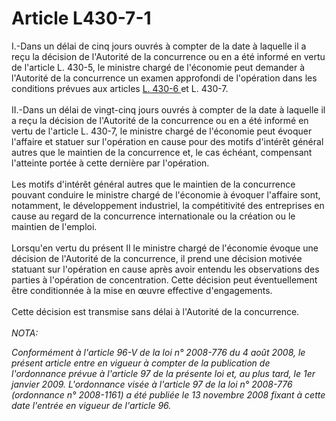 # Article L430-7-1

I.-Dans un délai de cinq jours ouvrés à compter de la date à laquelle il a reçu la décision de l'Autorité de la concurrence ou en a été informé en vertu de l'article L. 430-5, le ministre chargé de l'économie peut demander à l'Autorité de la concurrence un examen approfondi de l'opération dans les conditions prévues aux articles <a href='/code-de-commerce/partie-legislative/livre-iv-de-la-liberte-des-prix-et-de-la-concurrence/titre-iii-de-la-concentration-economique/l430-6.md'>L. 430-6 </a>et L. 430-7. <br/><br/>II.-Dans un délai de vingt-cinq jours ouvrés à compter de la date à laquelle il a reçu la décision de l'Autorité de la concurrence ou en a été informé en vertu de l'article L. 430-7, le ministre chargé de l'économie peut évoquer l'affaire et statuer sur l'opération en cause pour des motifs d'intérêt général autres que le maintien de la concurrence et, le cas échéant, compensant l'atteinte portée à cette dernière par l'opération. <br/><br/>Les motifs d'intérêt général autres que le maintien de la concurrence pouvant conduire le ministre chargé de l'économie à évoquer l'affaire sont, notamment, le développement industriel, la compétitivité des entreprises en cause au regard de la concurrence internationale ou la création ou le maintien de l'emploi. <br/><br/>Lorsqu'en vertu du présent II le ministre chargé de l'économie évoque une décision de l'Autorité de la concurrence, il prend une décision motivée statuant sur l'opération en cause après avoir entendu les observations des parties à l'opération de concentration. Cette décision peut éventuellement être conditionnée à la mise en œuvre effective d'engagements. <br/><br/>Cette décision est transmise sans délai à l'Autorité de la concurrence.<br/><br/><i>NOTA:<p>Conformément à l'article 96-V de la loi n° 2008-776 du 4 août 2008, le présent article entre en vigueur à compter de la publication de l'ordonnance prévue à l'article 97 de la présente loi et, au plus tard, le 1er janvier 2009. L'ordonnance visée à l'article 97 de la loi n° 2008-776 (ordonnance n° 2008-1161) a été publiée le 13 novembre 2008 fixant à cette date l'entrée en vigueur de l'article 96. <br clear='none'/></p></i>